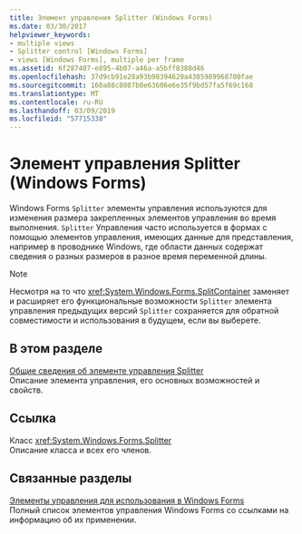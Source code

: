```yaml
---
title: Элемент управления Splitter (Windows Forms)
ms.date: 03/30/2017
helpviewer_keywords:
- multiple views
- Splitter control [Windows Forms]
- views [Windows Forms], multiple per frame
ms.assetid: 6f287407-e895-4b07-a46a-a5bff8388d46
ms.openlocfilehash: 37d9cb91e28a93b98394620a4385989968700fae
ms.sourcegitcommit: 160a88c8087b0e63606e6e35f9bd57fa5f69c168
ms.translationtype: MT
ms.contentlocale: ru-RU
ms.lasthandoff: 03/09/2019
ms.locfileid: "57715338"
---
```

# <a name="splitter-control-windows-forms"></a>Элемент управления Splitter (Windows Forms)
Windows Forms `Splitter` элементы управления используются для изменения размера закрепленных элементов управления во время выполнения. `Splitter` Управления часто используется в формах с помощью элементов управления, имеющих данные для представления, например в проводнике Windows, где области данных содержат сведения о разных размеров в разное время переменной длины.  
  
> [!NOTE]
>  Несмотря на то что <xref:System.Windows.Forms.SplitContainer> заменяет и расширяет его функциональные возможности `Splitter` элемента управления предыдущих версий `Splitter` сохраняется для обратной совместимости и использования в будущем, если вы выберете.  
  
## <a name="in-this-section"></a>В этом разделе  
 [Общие сведения об элементе управления Splitter](splitter-control-overview-windows-forms.md)  
 Описание элемента управления, его основных возможностей и свойств.  
  
## <a name="reference"></a>Ссылка  
 Класс <xref:System.Windows.Forms.Splitter>  
 Описание класса и всех его членов.  
  
## <a name="related-sections"></a>Связанные разделы  
 [Элементы управления для использования в Windows Forms](controls-to-use-on-windows-forms.md)  
 Полный список элементов управления Windows Forms со ссылками на информацию об их применении.
